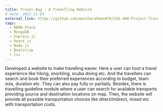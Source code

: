 ```yaml
---
title: Travel Bug - A Travelling Website
# date: 2022-11-03
external_link: https://github.com/maisharahman876/CSE-408-Project-Travel-Bug
tags:
  - MERN Stack
  - MongoDB
  - Express.js
  - React.js
  - Node.js
  - Bootstrap
  - Css
---
```


Developed a website to make travelling easier. Here a user can host a travel experience
like hiking, snorkling, scuba diving etc. And the travellers can search and book their
preferred experiences according to budget, team size, duration etc. They can also pay
fully or partially. Besides, there is travelling guideline module where a user can search
for available transports providing source and destination locations on map. Then, the
website will provide all possible transportation choices like direct/indirect, mixed etc
with transportation costs.

<!--more-->
